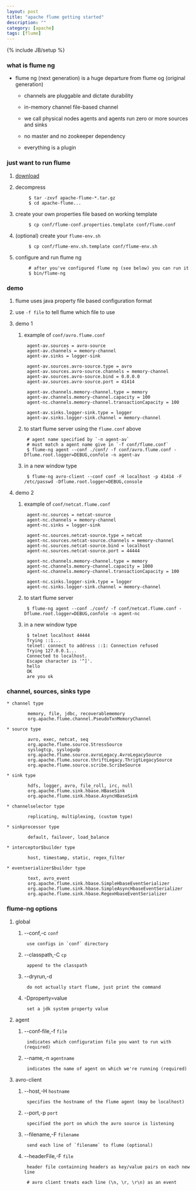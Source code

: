```yaml
---
layout: post
title: "apache flume getting started"
description: ""
category: [apache]
tags: [flume]
---
```

{% include JB/setup %}


### what is flume ng

* flume ng (next generation) is a huge departure from flume og (original generation)

    * channels are pluggable and dictate durability

    * in-memory channel file-based channel

    * we call physical nodes agents and agents run zero or more sources and sinks

    * no master and no zookeeper dependency

    * everything is a plugin

### just want to run flume

1. [download](http://flume.apache.org/download.html)

1. decompress

            $ tar -zxvf apache-flume-*.tar.gz
            $ cd apache-flume...

1. create your own properties file based on working template

            $ cp conf/flume-conf.properties.template conf/flume.conf

1. (optional) create your `flume-env.sh`

            $ cp conf/flume-env.sh.template conf/flume-env.sh

1. configure and run flume ng

            # after you've configured flume ng (see below) you can run it
            $ bin/flume-ng

### demo

1. flume uses java property file based configuration format

1. use `-f file` to tell flume which file to use

1. demo 1

    1. example of `conf/avro.flume.conf`

            agent-av.sources = avro-source
            agent-av.channels = memory-channel
            agent-av.sinks = logger-sink

            agent-av.sources.avro-source.type = avro
            agent-av.sources.avro-source.channels = memory-channel
            agent-av.sources.avro-source.bind = 0.0.0.0
            agent-av.sources.avro-source.port = 41414

            agent-av.channels.memory-channel.type = memory
            agent-av.channels.memory-channel.capacity = 100
            agent-nc.channels.memory-channel.transactionCapacity = 100

            agent-av.sinks.logger-sink.type = logger
            agent-av.sinks.logger-sink.channel = memory-channel

    1. to start flume server using the `flume.conf` above

            # agent name specified by `-n agent-av`
            # must match a agent name give in `-f conf/flume.conf`
            $ flume-ng agent --conf ./conf/ -f conf/avro.flume.conf -Dflume.root.logger=DEBUG,confole -n agent-av

    1. in a new window type

            $ flume-ng avro-client --conf conf -H localhost -p 41414 -F /etc/passwd -Dflume.root.logger=DEBUG,console

1. demo 2

    1. example of `conf/netcat.flume.conf`

            agent-nc.sources = netcat-source
            agent-nc.channels = memory-channel
            agent-nc.sinks = logger-sink

            agent-nc.sources.netcat-source.type = netcat
            agent-nc.sources.netcat-source.channels = memory-channel
            agent-nc.sources.netcat-source.bind = localhost
            agent-nc.sources.netcat-source.port = 44444

            agent-nc.channels.memory-channel.type = memory
            agent-nc.channels.memory-channel.capacity = 1000
            agent-nc.channels.memory-channel.transactionCapacity = 100

            agent-nc.sinks.logger-sink.type = logger
            agent-nc.sinks.logger-sink.channel = memory-channel

    1. to start flume server

            $ flume-ng agent --conf ./conf/ -f conf/netcat.flume.conf -Dflume.root.logger=DEBUG,confole -n agent-nc

    1. in a new window type

            $ telnet localhost 44444
            Trying ::1...
            telnet: connect to address ::1: Connection refused
            Trying 127.0.0.1...
            Connected to localhost.
            Escape character is '^]'.
            hello
            OK
            are you ok

### channel, sources, sinks type

    * channel type

            memory, file, jdbc, recoverablememory
            org.apache.flume.channel.PseudoTxnMemoryChannel

    * source type

            avro, exec, netcat, seq
            org.apache.flume.source.StressSource
            syslogtcp, syslogudp
            org.apache.flume.source.avroLegacy.AvroLegacySource
            org.apache.flume.source.thriftLegacy.ThrigtLegacySource
            org.apache.flume.source.scribe.ScribeSource

    * sink type

            hdfs, logger, avro, file_roll, irc, null
            org.apache.flume.sink.hbase.HBaseSink
            org.apache.flume.sink.hbase.AsyncHBaseSink

    * channelselector type

            replicating, multiplexing, (custom type)

    * sinkprocessor type

            default, failover, load_balance

    * interceptor$builder type

            host, timestamp, static, regex_filter

    * eventserializer$builder type

            text, avro_event
            org.apache.flume.sink.hbase.SimpleHbaseEventSerializer
            org.apache.flume.sink.hbase.SimpleAsyncHbaseEventSerializer
            org.apache.flume.sink.hbase.RegexHbaseEventSerializer

### flume-ng options

1. global

    1. --conf,-c `conf`

            use configs in `conf` directory

    1. --classpath,-C `cp`

            append to the classpath

    1. --dryrun,-d

            do not actually start flume, just print the command

    1. -Dproperty=value

            set a jdk system property value

1. agent

    1. --conf-file,-f `file`

            indicates which configuration file you want to run with (required)

    1. --name,-n `agentname`

            indicates the name of agent on which we're running (required)

1. avro-client

    1. --host,-H `hostname`

            specifies the hostname of the flume agent (may be localhost)

    1. --port,-p `port`

            specified the port on which the avro source is listening

    1. --filename,-F `filename`

            send each line of `filename` to flume (optional)

    1. --headerFile,-F `file`

            header file containning headers as key/value pairs on each new line

            # avro client treats each line (\n, \r, \r\n) as an event